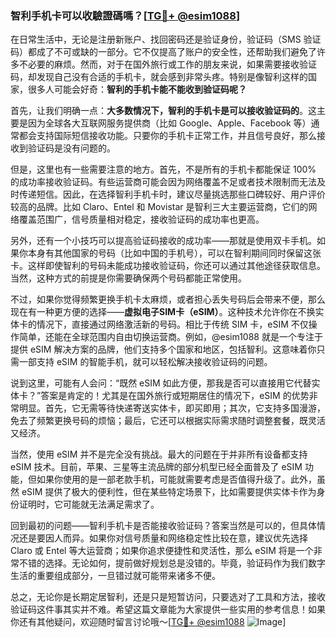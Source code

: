 ### 智利手机卡可以收驗證碼嗎？[[TG💪+ @esim1088](https://t.me/s/esim1088)]

在日常生活中，无论是注册新账户、找回密码还是验证身份，验证码（SMS 验证码）都成了不可或缺的一部分。它不仅提高了账户的安全性，还帮助我们避免了许多不必要的麻烦。然而，对于在国外旅行或工作的朋友来说，如果需要接收验证码，却发现自己没有合适的手机卡，就会感到非常头疼。特别是像智利这样的国家，很多人可能会好奇：**智利的手机卡能不能收到验证码呢？**

首先，让我们明确一点：**大多数情况下，智利的手机卡是可以接收验证码的**。这主要是因为全球各大互联网服务提供商（比如 Google、Apple、Facebook 等）通常都会支持国际短信接收功能。只要你的手机卡正常工作，并且信号良好，那么接收到验证码是没有问题的。

但是，这里也有一些需要注意的地方。首先，不是所有的手机卡都能保证 100% 的成功率接收验证码。有些运营商可能会因为网络覆盖不足或者技术限制而无法及时传递短信。因此，在选择智利手机卡时，建议尽量挑选那些口碑较好、用户评价较高的品牌。比如 Claro、Entel 和 Movistar 是智利三大主要运营商，它们的网络覆盖范围广，信号质量相对稳定，接收验证码的成功率也更高。

另外，还有一个小技巧可以提高验证码接收的成功率——那就是使用双卡手机。如果你本身有其他国家的号码（比如中国的手机号），可以在智利期间同时保留这张卡。这样即使智利的号码未能成功接收验证码，你还可以通过其他途径获取信息。当然，这种方式的前提是你需要确保两个号码都能正常使用。

不过，如果你觉得频繁更换手机卡太麻烦，或者担心丢失号码后会带来不便，那么现在有一种更方便的选择——**虚拟电子SIM卡（eSIM）**。这种技术允许你在不换实体卡的情况下，直接通过网络激活新的号码。相比于传统 SIM 卡，eSIM 不仅操作简单，还能在全球范围内自由切换运营商。例如，@esim1088 就是一个专注于提供 eSIM 解决方案的品牌，他们支持多个国家和地区，包括智利。这意味着你只需一部支持 eSIM 的智能手机，就可以轻松解决接收验证码的问题。

说到这里，可能有人会问：“既然 eSIM 如此方便，那我是否可以直接用它代替实体卡？”答案是肯定的！尤其是在国外旅行或短期居住的情况下，eSIM 的优势非常明显。首先，它无需等待快递寄送实体卡，即买即用；其次，它支持多国漫游，免去了频繁更换号码的烦恼；最后，它还可以根据实际需求随时调整套餐，既灵活又经济。

当然，使用 eSIM 并不是完全没有挑战。最大的问题在于并非所有设备都支持 eSIM 技术。目前，苹果、三星等主流品牌的部分机型已经全面普及了 eSIM 功能，但如果你使用的是一部老款手机，可能就需要考虑是否值得升级了。此外，虽然 eSIM 提供了极大的便利性，但在某些特定场景下，比如需要提供实体卡作为身份证明时，它可能就无法满足需求了。

回到最初的问题——智利手机卡是否能接收验证码？答案当然是可以的，但具体情况还是要因人而异。如果你对信号质量和网络稳定性比较在意，建议优先选择 Claro 或 Entel 等大运营商；如果你追求便捷性和灵活性，那么 eSIM 将是一个非常不错的选择。无论如何，提前做好规划总是没错的。毕竟，验证码作为我们数字生活的重要组成部分，一旦错过就可能带来诸多不便。

总之，无论你是长期定居智利，还是只是短暂访问，只要选对了工具和方法，接收验证码这件事其实并不难。希望这篇文章能为大家提供一些实用的参考信息！如果你还有其他疑问，欢迎随时留言讨论哦～[[TG💪+ @esim1088](https://t.me/s/esim1088) ![Image](https://i.postimg.cc/4NQfJmqS/Snipaste-2025-05-13-00-14-12.png)]